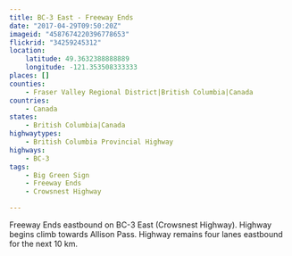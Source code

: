 ```yaml
---
title: BC-3 East - Freeway Ends
date: "2017-04-29T09:50:20Z"
imageid: "4587674220396778653"
flickrid: "34259245312"
location:
    latitude: 49.3632388888889
    longitude: -121.353508333333
places: []
counties:
    - Fraser Valley Regional District|British Columbia|Canada
countries:
    - Canada
states:
    - British Columbia|Canada
highwaytypes:
    - British Columbia Provincial Highway
highways:
    - BC-3
tags:
    - Big Green Sign
    - Freeway Ends
    - Crowsnest Highway

---
```

Freeway Ends eastbound on BC-3 East (Crowsnest Highway).  Highway begins climb towards Allison Pass.  Highway remains four lanes eastbound for the next 10 km.